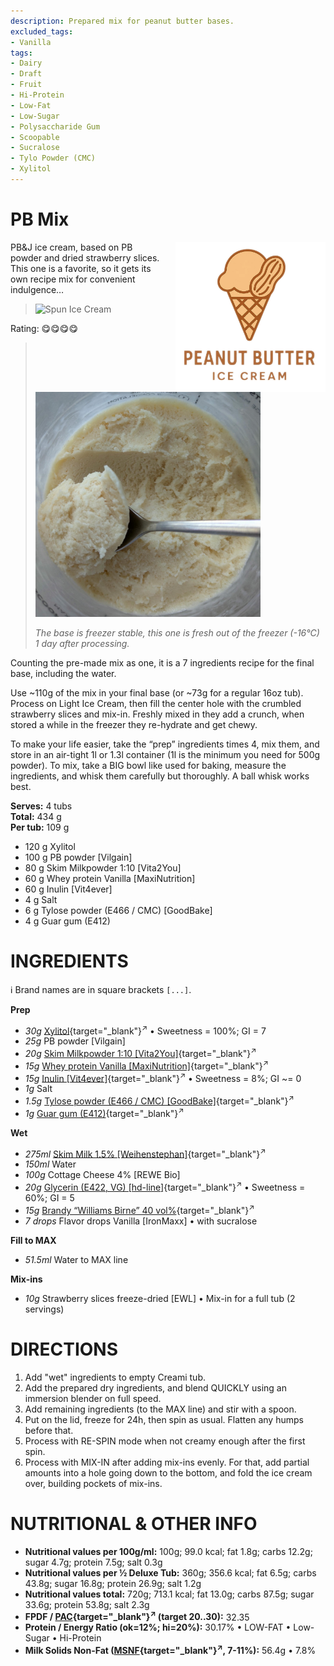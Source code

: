 ```yaml
---
description: Prepared mix for peanut butter bases.
excluded_tags:
- Vanilla
tags:
- Dairy
- Draft
- Fruit
- Hi-Protein
- Low-Fat
- Low-Sugar
- Polysaccharide Gum
- Scoopable
- Sucralose
- Tylo Powder (CMC)
- Xylitol
---
```

# PB Mix
<img style="float: right; margin-left: 1.5em;" width=240 alt="Logo" src="https://raw.githubusercontent.com/jhermann/ice-creamery/refs/heads/main/recipes/PB%20Mix/pb-ice-cream-logo.png" />

PB&J ice cream, based on PB powder and dried strawberry slices.
This one is a favorite, so it gets its own recipe mix for convenient indulgence…

> <img width=360 alt="Spun Ice Cream" src="https://raw.githubusercontent.com/jhermann/ice-creamery/refs/heads/main/recipes/PB%20Mix/PB-Mix_2024-11-12_1.jpg" class="zoomable" />

Rating: 😋😋😋😋

> <img width=360 alt="Spun Ice Cream" src="https://raw.githubusercontent.com/jhermann/ice-creamery/refs/heads/main/recipes/PB%20Mix/pb-mix_1day_16C.jpg" class="zoomable" />
>
> *The base is freezer stable, this one is fresh out of the freezer (-16°C) 1 day after processing.*

Counting the pre-made mix as one, it is a 7 ingredients recipe for the final base, including the water.

Use ~110g of the mix in your final base (or ~73g for a regular 16oz tub).
Process on Light Ice Cream, then fill the center hole with the crumbled strawberry slices and mix-in.
Freshly mixed in they add a crunch, when stored a while in the freezer they re-hydrate and get chewy.

To make your life easier, take the “prep” ingredients times 4, mix them,
and store in an air-tight 1l or 1.3l container (1l is the minimum you need for 500g powder).
To mix, take a BIG bowl like used for baking, measure the ingredients,
and whisk them carefully but thoroughly. A ball whisk works best.

**Serves:** 4 tubs          
**Total:** 434 g          
**Per tub:** 109 g          

 * 120 g Xylitol
 * 100 g PB powder [Vilgain]
 * 80 g Skim Milkpowder 1:10 [Vita2You]
 * 60 g Whey protein Vanilla [MaxiNutrition]
 * 60 g Inulin [Vit4ever]
 * 4 g Salt
 * 6 g Tylose powder (E466 / CMC) [GoodBake]
 * 4 g Guar gum (E412)

# INGREDIENTS

ℹ️ Brand names are in square brackets `[...]`.

**Prep**

  - _30g_ [Xylitol](/ice-creamery/info/ingredients/#xylitol-e967){target="_blank"}<sup>↗</sup> • Sweetness = 100%; GI = 7
  - _25g_ PB powder [Vilgain]
  - _20g_ [Skim Milkpowder 1:10 \[Vita2You\]](/ice-creamery/info/ingredients/#skim-milk-powder-smp){target="_blank"}<sup>↗</sup>
  - _15g_ [Whey protein Vanilla \[MaxiNutrition\]](/ice-creamery/info/ingredients/#whey-protein){target="_blank"}<sup>↗</sup>
  - _15g_ [Inulin \[Vit4ever\]](/ice-creamery/info/ingredients/#inulin){target="_blank"}<sup>↗</sup> • Sweetness = 8%; GI ~= 0
  - _1g_ Salt
  - _1.5g_ [Tylose powder (E466 / CMC) \[GoodBake\]](/ice-creamery/info/ingredients/#carboxymethyl-cellulose-cmc-e466){target="_blank"}<sup>↗</sup>
  - _1g_ [Guar gum (E412)](/ice-creamery/info/ingredients/#guar-gum-e412){target="_blank"}<sup>↗</sup>

**Wet**

  - _275ml_ [Skim Milk 1.5% \[Weihenstephan\]](/ice-creamery/info/ingredients/#skim-milk){target="_blank"}<sup>↗</sup>
  - _150ml_ Water
  - _100g_ Cottage Cheese 4% [REWE Bio]
  - _20g_ [Glycerin (E422, VG) \[hd-line\]](/ice-creamery/info/ingredients/#vegetable-glycerin-glycerol-vg-e422){target="_blank"}<sup>↗</sup> • Sweetness = 60%; GI = 5
  - _15g_ [Brandy “Williams Birne” 40 vol%](/ice-creamery/info/ingredients/#alcohol-ethanol){target="_blank"}<sup>↗</sup>
  - _7 drops_ Flavor drops Vanilla [IronMaxx] • with sucralose

**Fill to MAX**

  - _51.5ml_ Water to MAX line

**Mix-ins**

  - _10g_ Strawberry slices freeze-dried [EWL] • Mix-in for a full tub (2 servings)

# DIRECTIONS

 1. Add "wet" ingredients to empty Creami tub.
 1. Add the prepared dry ingredients, and blend QUICKLY using an immersion blender on full speed.
 1. Add remaining ingredients (to the MAX line) and stir with a spoon.
 1. Put on the lid, freeze for 24h, then spin as usual. Flatten any humps before that.
 1. Process with RE-SPIN mode when not creamy enough after the first spin.
 1. Process with MIX-IN after adding mix-ins evenly. For that, add partial amounts into a hole going down to the bottom, and fold the ice cream over, building pockets of mix-ins.

# NUTRITIONAL & OTHER INFO
- **Nutritional values per 100g/ml:** 100g; 99.0 kcal; fat 1.8g; carbs 12.2g; sugar 4.7g; protein 7.5g; salt 0.3g
- **Nutritional values per ½ Deluxe Tub:** 360g; 356.6 kcal; fat 6.5g; carbs 43.8g; sugar 16.8g; protein 26.9g; salt 1.2g
- **Nutritional values total:** 720g; 713.1 kcal; fat 13.0g; carbs 87.5g; sugar 33.6g; protein 53.8g; salt 2.3g
- **FPDF / [PAC](/ice-creamery/info/glossary/#potere-anti-congelante-pac){target="_blank"}<sup>↗</sup> (target 20..30):** 32.35
- **Protein / Energy Ratio (ok=12%; hi=20%):** 30.17% • LOW-FAT • Low-Sugar • Hi-Protein
- **Milk Solids Non-Fat ([MSNF](/ice-creamery/info/glossary/#milk-solids-not-fat-msnf){target="_blank"}<sup>↗</sup>, 7-11%):** 56.4g • 7.8%
